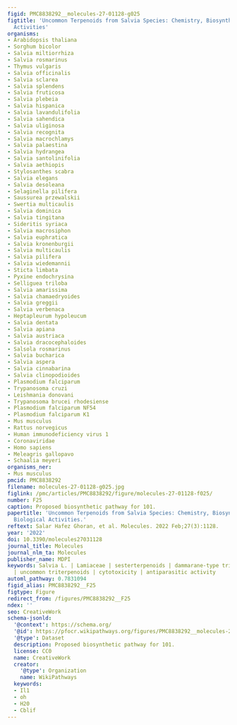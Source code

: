 ```yaml
---
figid: PMC8838292__molecules-27-01128-g025
figtitle: 'Uncommon Terpenoids from Salvia Species: Chemistry, Biosynthesis and Biological
  Activities'
organisms:
- Arabidopsis thaliana
- Sorghum bicolor
- Salvia miltiorrhiza
- Salvia rosmarinus
- Thymus vulgaris
- Salvia officinalis
- Salvia sclarea
- Salvia splendens
- Salvia fruticosa
- Salvia plebeia
- Salvia hispanica
- Salvia lavandulifolia
- Salvia sahendica
- Salvia uliginosa
- Salvia recognita
- Salvia macrochlamys
- Salvia palaestina
- Salvia hydrangea
- Salvia santolinifolia
- Salvia aethiopis
- Stylosanthes scabra
- Salvia elegans
- Salvia desoleana
- Selaginella pilifera
- Saussurea przewalskii
- Swertia multicaulis
- Salvia dominica
- Salvia tingitana
- Sideritis syriaca
- Salvia macrosiphon
- Salvia euphratica
- Salvia kronenburgii
- Salvia multicaulis
- Salvia pilifera
- Salvia wiedemannii
- Sticta limbata
- Pyxine endochrysina
- Selliguea triloba
- Salvia amarissima
- Salvia chamaedryoides
- Salvia greggii
- Salvia verbenaca
- Heptapleurum hypoleucum
- Salvia dentata
- Salvia apiana
- Salvia austriaca
- Salvia dracocephaloides
- Salsola rosmarinus
- Salvia bucharica
- Salvia aspera
- Salvia cinnabarina
- Salvia clinopodioides
- Plasmodium falciparum
- Trypanosoma cruzi
- Leishmania donovani
- Trypanosoma brucei rhodesiense
- Plasmodium falciparum NF54
- Plasmodium falciparum K1
- Mus musculus
- Rattus norvegicus
- Human immunodeficiency virus 1
- Coronaviridae
- Homo sapiens
- Meleagris gallopavo
- Schaalia meyeri
organisms_ner:
- Mus musculus
pmcid: PMC8838292
filename: molecules-27-01128-g025.jpg
figlink: /pmc/articles/PMC8838292/figure/molecules-27-01128-f025/
number: F25
caption: Proposed biosynthetic pathway for 101.
papertitle: 'Uncommon Terpenoids from Salvia Species: Chemistry, Biosynthesis and
  Biological Activities.'
reftext: Salar Hafez Ghoran, et al. Molecules. 2022 Feb;27(3):1128.
year: '2022'
doi: 10.3390/molecules27031128
journal_title: Molecules
journal_nlm_ta: Molecules
publisher_name: MDPI
keywords: Salvia L. | Lamiaceae | sesterterpenoids | dammarane-type triterpenoids
  | uncommon triterpenoids | cytotoxicity | antiparasitic activity
automl_pathway: 0.7831094
figid_alias: PMC8838292__F25
figtype: Figure
redirect_from: /figures/PMC8838292__F25
ndex: ''
seo: CreativeWork
schema-jsonld:
  '@context': https://schema.org/
  '@id': https://pfocr.wikipathways.org/figures/PMC8838292__molecules-27-01128-g025.html
  '@type': Dataset
  description: Proposed biosynthetic pathway for 101.
  license: CC0
  name: CreativeWork
  creator:
    '@type': Organization
    name: WikiPathways
  keywords:
  - Il1
  - oh
  - H20
  - Cblif
---
```

